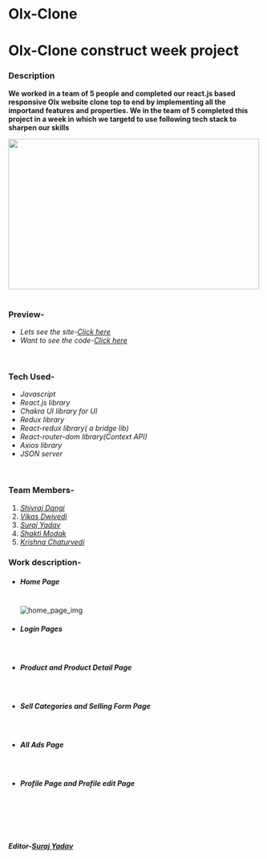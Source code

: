 # Olx-Clone

<h1>Olx-Clone construct week project</h1>
<h3>Description</h3>
<p><b>We worked in a team of 5 people and completed our react.js based responsive Olx website clone top to end by implementing all the importand features and properties. We in the team of 5 completed this project in a week in which we targetd to use following tech stack to sharpen our skills</b></p>
<div><img src="https://1000logos.net/wp-content/uploads/2020/09/OLX-logo.jpg" height="300px" width="500px" alt=""></img></div>
<br/>
<h3>Preview-</h3>
<ul>
<li><i>Lets see the site-<a href="https://olxclone-krishna123.netlify.app/" target="_blank">Click here</a></i></li>
<li><i>Want to see the code-<a href="https://github.com/shivraj32644/Olx-Clone" target="_blank">Click here</a></i></li>
</ul>
<br/>
<h3>Tech Used-</h3>
<ul>
<li><i>Javascript</i></li>
<li><i>React.js library</i></li>
<li><i>Chakra UI library for UI</i></li>
<li><i>Redux library</i></li>
<li><i>React-redux library( a bridge lib)</i></li>
<li><i>React-router-dom library(Context API)</i></li>
<li><i>Axios library</i></li>
<li><i>JSON server</i></li>
</ul>
<br/>
<h3>Team Members-</h3>
<ol>
<li><i><a href="https://www.linkedin.com/in/shivraj-dangi-203892232/" target="_blank">Shivraj Dangi</a></i></li>
<li><i><a href="https://www.linkedin.com/in/itsvikasdwivedi/" target="_blank">Vikas Dwivedi</a></i></li>
<li><i><a href="https://www.linkedin.com/in/dev-suraj/" target="_blank">Suraj Yadav</a></i></li>
<li><i><a href="https://www.linkedin.com/in/shakti-modak-8709121ab/" target="_blank">Shakti Modak</a></i></li>
<li><i><a href="https://www.linkedin.com/in/krishna-chaturvedi-765026231/" target="_blank">Krishna Chaturvedi</a></i></li>
</ol>
<h3>Work description-</h3>
<ul list-style-type="square">

  <li><h5>Home Page</h5></br>
  <div><img src="https://github.com/shivraj32644/Olx-Clone/blob/main/public/Home.png?raw=true" alt="home_page_img"/></div>
  
<li><h5>Login Pages</h5></li></br>
  <div><img src="https://github.com/shivraj32644/Olx-Clone/blob/main/public/login.jpg?raw=true"  alt=""/></div>
  <div><img src="https://github.com/shivraj32644/Olx-Clone/blob/main/public/login2.jpg?raw=true"  alt=""/></div>
  
<li><h5>Product and Product Detail Page </h5></li></br>
  <div><img src="https://github.com/shivraj32644/Olx-Clone/blob/main/public/product.jpg?raw=true"  alt=""/></div>
  <div><img src="https://github.com/shivraj32644/Olx-Clone/blob/main/public/productDetail.jpg?raw=true"  alt=""/></div>
  
<li><h5>Sell Categories and Selling Form Page</h5></li></br>
  <div><img src="https://github.com/shivraj32644/Olx-Clone/blob/main/public/sell%20category.jpg?raw=true"  alt=""/></div>
  <div><img src="https://github.com/shivraj32644/Olx-Clone/blob/main/public/selling%20posr%20page.jpg?raw=true"  alt=""/></div>
  
<li><h5>All Ads Page</h5></li></br>
  <div><img src="https://github.com/shivraj32644/Olx-Clone/blob/main/public/allads.jpg?raw=true"  alt=""/></div>
  
<li><h5>Profile Page and Profile edit Page</h5></li></br>
  <div><img src="https://github.com/shivraj32644/Olx-Clone/blob/main/public/profile.jpg?raw=true"  alt=""/></div>
  <div><img src="https://github.com/shivraj32644/Olx-Clone/blob/main/public/edit%20profile.jpg?raw=true"  alt=""/></div>
</ul>
<br/>
</br>
<h5><i>Editor-<a href="https://www.linkedin.com/in/dev-suraj/" target="_blank">Suraj Yadav</i></a></h5>
